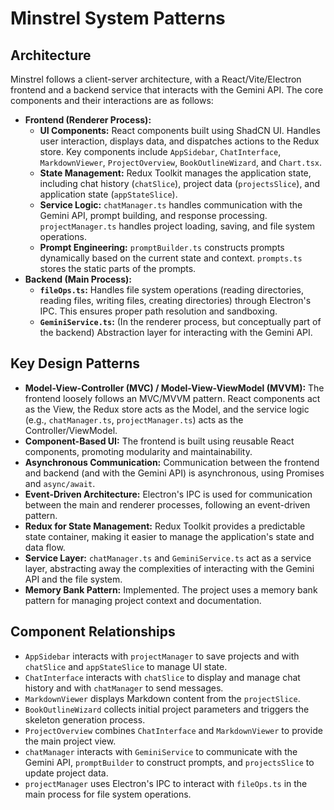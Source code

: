 # Minstrel System Patterns

## Architecture

Minstrel follows a client-server architecture, with a React/Vite/Electron frontend and a backend service that interacts with the Gemini API. The core components and their interactions are as follows:

*   **Frontend (Renderer Process):**
    *   **UI Components:**  React components built using ShadCN UI.  Handles user interaction, displays data, and dispatches actions to the Redux store. Key components include `AppSidebar`, `ChatInterface`, `MarkdownViewer`, `ProjectOverview`, `BookOutlineWizard`, and `Chart.tsx`.
    *   **State Management:** Redux Toolkit manages the application state, including chat history (`chatSlice`), project data (`projectsSlice`), and application state (`appStateSlice`).
    *   **Service Logic:**  `chatManager.ts` handles communication with the Gemini API, prompt building, and response processing. `projectManager.ts` handles project loading, saving, and file system operations.
    *   **Prompt Engineering:** `promptBuilder.ts` constructs prompts dynamically based on the current state and context. `prompts.ts` stores the static parts of the prompts.
*   **Backend (Main Process):**
    *   **`fileOps.ts`:**  Handles file system operations (reading directories, reading files, writing files, creating directories) through Electron's IPC. This ensures proper path resolution and sandboxing.
    *   **`GeminiService.ts`:** (In the renderer process, but conceptually part of the backend) Abstraction layer for interacting with the Gemini API.

## Key Design Patterns

*   **Model-View-Controller (MVC) / Model-View-ViewModel (MVVM):** The frontend loosely follows an MVC/MVVM pattern.  React components act as the View, the Redux store acts as the Model, and the service logic (e.g., `chatManager.ts`, `projectManager.ts`) acts as the Controller/ViewModel.
*   **Component-Based UI:** The frontend is built using reusable React components, promoting modularity and maintainability.
*   **Asynchronous Communication:**  Communication between the frontend and backend (and with the Gemini API) is asynchronous, using Promises and `async/await`.
*   **Event-Driven Architecture:**  Electron's IPC is used for communication between the main and renderer processes, following an event-driven pattern.
*   **Redux for State Management:**  Redux Toolkit provides a predictable state container, making it easier to manage the application's state and data flow.
*   **Service Layer:**  `chatManager.ts` and `GeminiService.ts` act as a service layer, abstracting away the complexities of interacting with the Gemini API and the file system.
* **Memory Bank Pattern:** Implemented. The project uses a memory bank pattern for managing project context and documentation.

## Component Relationships

*   `AppSidebar` interacts with `projectManager` to save projects and with `chatSlice` and `appStateSlice` to manage UI state.
*   `ChatInterface` interacts with `chatSlice` to display and manage chat history and with `chatManager` to send messages.
*   `MarkdownViewer` displays Markdown content from the `projectSlice`.
*   `BookOutlineWizard` collects initial project parameters and triggers the skeleton generation process.
*   `ProjectOverview` combines `ChatInterface` and `MarkdownViewer` to provide the main project view.
*   `chatManager` interacts with `GeminiService` to communicate with the Gemini API, `promptBuilder` to construct prompts, and `projectsSlice` to update project data.
* `projectManager` uses Electron's IPC to interact with `fileOps.ts` in the main process for file system operations.

